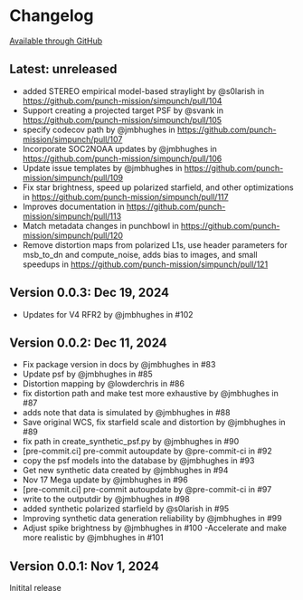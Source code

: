 # Changelog

[Available through GitHub](https://github.com/punch-mission/simpunch/releases)

## Latest: unreleased

* added STEREO empirical model-based straylight by @s0larish in https://github.com/punch-mission/simpunch/pull/104
* Support creating a projected target PSF by @svank in https://github.com/punch-mission/simpunch/pull/105
* specify codecov path by @jmbhughes in https://github.com/punch-mission/simpunch/pull/107
* Incorporate SOC2NOAA updates by @jmbhughes in https://github.com/punch-mission/simpunch/pull/106
* Update issue templates by @jmbhughes in https://github.com/punch-mission/simpunch/pull/109
* Fix star brightness, speed up polarized starfield, and other optimizations in https://github.com/punch-mission/simpunch/pull/117
* Improves documentation in https://github.com/punch-mission/simpunch/pull/113
* Match metadata changes in punchbowl in https://github.com/punch-mission/simpunch/pull/120
* Remove distortion maps from polarized L1s, use header parameters for msb_to_dn and compute_noise, adds bias to images, and small speedups in https://github.com/punch-mission/simpunch/pull/121

## Version 0.0.3: Dec 19, 2024

- Updates for V4 RFR2 by @jmbhughes in #102


## Version 0.0.2: Dec 11, 2024

- Fix package version in docs by @jmbhughes in #83
- Update psf by @jmbhughes in #85
- Distortion mapping by @lowderchris in #86
- fix distortion path and make test more exhaustive by @jmbhughes in #87
- adds note that data is simulated by @jmbhughes in #88
- Save original WCS, fix starfield scale and distortion by @jmbhughes in #89
- fix path in create_synthetic_psf.py by @jmbhughes in #90
- [pre-commit.ci] pre-commit autoupdate by @pre-commit-ci in #92
- copy the psf models into the database by @jmbhughes in #93
- Get new synthetic data created by @jmbhughes in #94
- Nov 17 Mega update by @jmbhughes in #96
- [pre-commit.ci] pre-commit autoupdate by @pre-commit-ci in #97
- write to the outputdir by @jmbhughes in #98
- added synthetic polarized starfield by @s0larish in #95
- Improving synthetic data generation reliability by @jmbhughes in #99
- Adjust spike brightness by @jmbhughes in #100
-Accelerate and make more realistic by @jmbhughes in #101

## Version 0.0.1: Nov 1, 2024

Initital release
